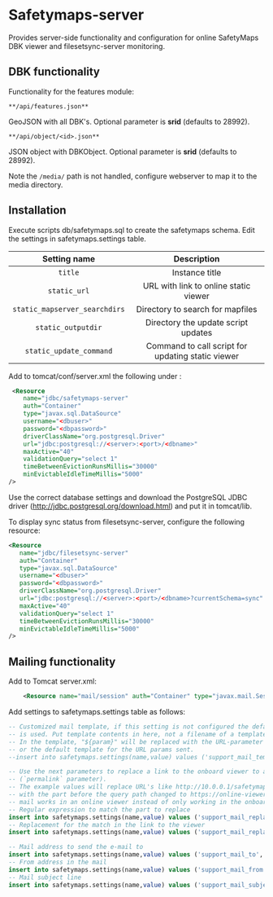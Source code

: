 # Safetymaps-server

Provides server-side functionality and configuration for online SafetyMaps DBK viewer and filesetsync-server
monitoring.

## DBK functionality

Functionality for the features module:
```
**/api/features.json**  
```
GeoJSON with all DBK's. Optional parameter is __srid__ (defaults to 28992).

```
**/api/object/<id>.json**
```
JSON object with DBKObject. Optional parameter is __srid__ (defaults to 28992).

Note the `/media/` path is not handled, configure webserver to map it to the media directory.

## Installation

Execute scripts db/safetymaps.sql to create the safetymaps schema. Edit the settings in safetymaps.settings table.

|**Setting name** | **Description** |
|:---------------:|:---------------:|
| `title` | Instance title |
| `static_url` | URL with link to online static viewer |
| `static_mapserver_searchdirs` | Directory to search for mapfiles |
| `static_outputdir` | Directory the update script updates |
| `static_update_command` | Command to call script for updating static viewer |

Add to tomcat/conf/server.xml the following under <GlobalNamingResources>:

```xml
 <Resource 
    name="jdbc/safetymaps-server"
    auth="Container"
    type="javax.sql.DataSource"
    username="<dbuser>"
    password="<dbpassword>"
    driverClassName="org.postgresql.Driver"
    url="jdbc:postgresql://<server>:<port>/<dbname>"
    maxActive="40"
    validationQuery="select 1"
    timeBetweenEvictionRunsMillis="30000"
    minEvictableIdleTimeMillis="5000"
/>
```
Use the correct database settings and download the PostgreSQL JDBC driver (http://jdbc.postgresql.org/download.html) and put it in tomcat/lib.

To display sync status from filesetsync-server, configure the following resource:

```xml
<Resource
   name="jdbc/filesetsync-server"
   auth="Container"
   type="javax.sql.DataSource"
   username="<dbuser>"
   password="<dbpassword>"
   driverClassName="org.postgresql.Driver"
   url="jdbc:postgresql://<server>:<port>/<dbname>?currentSchema=sync"
   maxActive="40"
   validationQuery="select 1"
   timeBetweenEvictionRunsMillis="30000"
   minEvictableIdleTimeMillis="5000"
/>
```
## Mailing functionality

Add to Tomcat server.xml:

```xml
    <Resource name="mail/session" auth="Container" type="javax.mail.Session" mail.smtp.host="localhost" />
```
Add settings to safetymaps.settings table as follows:

```sql
-- Customized mail template, if this setting is not configured the default /WEB-INF/mail.txt template 
-- is used. Put template contents in here, not a filename of a template.
-- In the template, "${param}" will be replaced with the URL-parameter "param". See the support module
-- or the default template for the URL params sent.
--insert into safetymaps.settings(name,value) values ('support_mail_template', 'put customized contents of /WEB-INF/mail.txt here');

-- Use the next parameters to replace a link to the onboard viewer to an online version
-- (`permalink` parameter).
-- The example values will replace URL's like http://10.0.0.1/safetymaps-viewer/?params-with-notice-details
-- with the part before the query path changed to https://online-viewer.yourcompany.com/ so the link in the
-- mail works in an online viewer instead of only working in the onboard viewer environment.
-- Regular expression to match the part to replace
insert into safetymaps.settings(name,value) values ('support_mail_replace_search', 'https?://.*/safetymaps-viewer(.*)');
-- Replacement for the match in the link to the viewer
insert into safetymaps.settings(name,value) values ('support_mail_replacement', 'https://online-viewer.yourcompany.com/safetymaps-viewer$1');

-- Mail address to send the e-mail to
insert into safetymaps.settings(name,value) values ('support_mail_to', 'you@yourfiredepartment.com');
-- From address in the mail
insert into safetymaps.settings(name,value) values ('support_mail_from', 'noreply@yourfiredepartment.com');
-- Mail subject line
insert into safetymaps.settings(name,value) values ('support_mail_subject', 'Notice from SafetyMaps Viewer');
```
